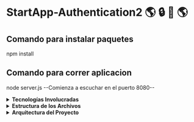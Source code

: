 # StartApp-Authentication2 :earth_americas: :lock: :key: :earth_americas:

## Comando para instalar paquetes
npm install  
## Comando para correr aplicacion
node server.js --Comienza a escuchar en el puerto 8080--
<details>
    <summary><strong>Tecnologías Involucradas</strong></summary>

### Node.js
Es un entorno en tiempo de ejecución multiplataforma, de código abierto, para la capa del servidor basado en el lenguaje de programación JavaScript, asíncrono, con E/S de datos en una arquitectura orientada a eventos y basado en el motor V8 de Google
#### Pagina oficial de Node.js: 
* https://nodejs.org/es/
### Express 
Es un marco de aplicación web de back-end para Node.js. Está diseñado para crear aplicaciones web y API. Se lo utiliza principalmente para hacer los HTTP requests
#### Pagina oficial de Express: 
* https://expressjs.com/es/
#### Carpetas donde se uso de la tecnología dentro de la aplicación:
* server.js
### bcryptjs
Es un module de node.js que permite hacer encriptaciones. Se utiliza para encriptar el password recibido
#### Pagina oficial de bcryptjs: 
* https://www.npmjs.com/package/bcryptjs
#### Carpetas donde se uso de la tecnología dentro de la aplicación:
* app/controllers/auth.controller.js
### jsonwebtoken
JSON Web Token es un estándar abierto basado en JSON propuesto por IETF para la creación de tokens de acceso que permiten la propagación de identidad y privilegios o claims. Se utiliza para la creación de Tokens. 
#### Pagina oficial de jsonwebtoken: 
* https://www.npmjs.com/package/jsonwebtoken
#### Carpetas donde se uso de la tecnología dentro de la aplicación:
* app/controllers/auth.controller.js
### Sequelize
Sequelize es un ORM de Node.js basado en promesas para Postgres, MySQL, MariaDB, SQLite y Microsoft SQL Server. Cuenta con un sólido soporte de transacciones, relaciones, carga ansiosa y perezosa, replicación de lectura y más. Se utiliza para interactuar con Postgres
#### Pagina oficial de Sequelize: 
* https://sequelize.org/

#### Carpetas donde se uso de la tecnología dentro de la aplicación:
* app/models/index.js
* app/models/user.model.js
### PostgreSQL
 Es un sistema de gestión de bases de datos relacional orientado a objetos y de código abierto. 
#### Pagina oficial de PostgreSQL: 
* https://www.postgresql.org/
### Nodemailer
Es un módulo de Node.js que nos permite hacer él envió de correos electrónicos. Esto se utiliza en las siguientes ocasiones:
* Cuando un usuario se registra de manera regular (Sin hacerlo mediante Google). En ese caso se le envía un correo de confirmación a su cuenta
* Cuando un usuario registrado de manera regular, desea cambiar su contraseña 
#### Pagina oficial de Nodemailer: 
* https://nodemailer.com/about/
#### Carpetas donde se uso de la tecnología dentro de la aplicación:
* app/config/email.config.js
* app/controllers/auth.controller.js
</details>
<details>
    <summary><strong>Estructura de los Archivos</strong></summary>
    
La división de las carpetas esta de la siguiente manera:
#### Config
En esta carpeta en general se encuentran los archivos de configuración de los diferentes servicios y herramientas de usamos.
* Archivos de configuración de PostgreSQL
* Archivos de configuración de Nodemailer
* Archivos de configuración de Sequelize
* Llave para uso de JsonWebToken
#### Routes
Se declaran los Endpoints que se tienen y también se divide según a los recursos que tengamos
#### Middlewares
Esta parte del código nos ayudara para comunicarnos con otros paquetes, programas o funcionalidades específicas.
* Validaciones de correo electrónicos únicos
* Verificación de Token
* Verificación de Email con formato correcto
* Validacion de Sign Up
#### Controllers
Aqui se aplica toda la logica para los endpoints, que son redireccionados en la carpeta de **Routes**
* Maneja las acciones de Sign Up & Sign In
* Recovery de passwords
* Cambio de contraseñas
#### Models
Aqui se tienen modelos que representan exactamente lo que esta en la base de datos para que Sequelize haga uso de estos modelos para la interaccion con la DB. 
</details>

<details>
    <summary><strong>Arquitectura del Proyecto</strong></summary>

A través de rutas Express, el CORS como Middleware comprobará la solicitud HTTP que coincida con una ruta antes de llegar a la capa de seguridad.

La capa de seguridad incluye:

Middleware de autenticación JWT: verificar el registro, verificar el token
Si estos middlewares arrojan algún error, se enviará un mensaje como respuesta HTTP.

Los controladores interactúan con la base de datos PostgreSQL a través de Sequelize y envían una respuesta HTTP (token, información del usuario, datos basados ​​en roles que se encuentran en la base de datos del repositorio de Servicio de Datos) al cliente.

Podriamos decir que sigue una Arquitectura del Tipo MVC.
</details>

